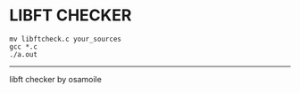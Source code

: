 LIBFT CHECKER
=============

```
mv libftcheck.c your_sources
gcc *.c
./a.out
```
------------
libft checker by osamoile
